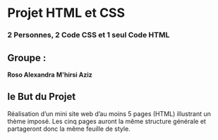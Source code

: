 # Projet HTML et CSS

###  2 Personnes, 2 Code CSS et 1 seul Code HTML

## Groupe :

**Roso Alexandra**
**M'hirsi Aziz**

## le But du Projet

Réalisation d’un mini site web d’au moins 5 pages (HTML) illustrant un thème imposé. Les cinq pages auront la même structure générale et partageront donc la même feuille de style.
